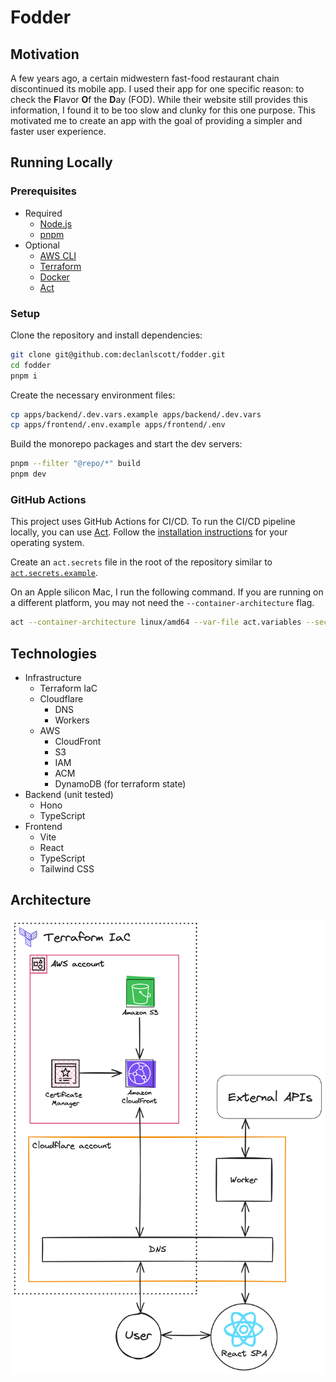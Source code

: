 # Fodder

## Motivation

A few years ago, a certain midwestern fast-food restaurant chain discontinued its mobile app. I used their app for one specific reason: to check the **F**lavor **O**f the **D**ay (FOD). While their website still provides this information, I found it to be too slow and clunky for this one purpose. This motivated me to create an app with the goal of providing a simpler and faster user experience.

## Running Locally

### Prerequisites

- Required
  - [Node.js](https://nodejs.org/en)
  - [pnpm](https://pnpm.io)
- Optional
  - [AWS CLI](https://aws.amazon.com/cli/)
  - [Terraform](https://www.terraform.io/)
  - [Docker](https://www.docker.com/)
  - [Act](https://nektosact.com/)

### Setup

Clone the repository and install dependencies:

```bash
git clone git@github.com:declanlscott/fodder.git
cd fodder
pnpm i
```

Create the necessary environment files:

```bash
cp apps/backend/.dev.vars.example apps/backend/.dev.vars
cp apps/frontend/.env.example apps/frontend/.env
```

Build the monorepo packages and start the dev servers:

```bash
pnpm --filter "@repo/*" build
pnpm dev
```

### GitHub Actions

This project uses GitHub Actions for CI/CD. To run the CI/CD pipeline locally, you can use [Act](https://nektosact.com/). Follow the [installation instructions](https://nektosact.com/installation/index.html) for your operating system.

Create an `act.secrets` file in the root of the repository similar to [`act.secrets.example`](https://github.com/declanlscott/fodder/blob/main/act.secrets.example).

On an Apple silicon Mac, I run the following command. If you are running on a different platform, you may not need the `--container-architecture` flag.

```bash
act --container-architecture linux/amd64 --var-file act.variables --secret-file act.secrets
```

## Technologies

- Infrastructure
  - Terraform IaC
  - Cloudflare
    - DNS
    - Workers
  - AWS
    - CloudFront
    - S3
    - IAM
    - ACM
    - DynamoDB (for terraform state)
- Backend (unit tested)
  - Hono
  - TypeScript
- Frontend
  - Vite
  - React
  - TypeScript
  - Tailwind CSS

## Architecture

![Architecture Diagram](architecture.png)
